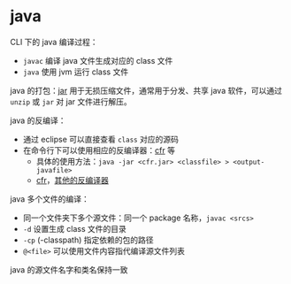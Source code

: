 # java

CLI 下的 java 编译过程：

- `javac` 编译 java 文件生成对应的 class 文件
- `java` 使用 jvm 运行 class 文件

java 的打包：[jar](https://docs.oracle.com/javase/tutorial/deployment/jar/basicsindex.html) 用于无损压缩文件，通常用于分发、共享 java 软件，可以通过 `unzip` 或 `jar` 对 jar 文件进行解压。

java 的反编译：

- 通过 eclipse 可以直接查看 `class` 对应的源码
- 在命令行下可以使用相应的反编译器：[cfr](http://www.benf.org/other/cfr/) 等
  - 具体的使用方法：`java -jar <cfr.jar> <classfile> > <output-javafile>`
  - [cfr](https://www.cnblogs.com/wowcl/p/15185482.html)，[其他的反编译器](https://forum.ubuntu.org.cn/viewtopic.php?t=68007)

java 多个文件的编译：

- 同一个文件夹下多个源文件：同一个 package 名称，`javac <srcs>`
- `-d` 设置生成 class 文件的目录
- `-cp` (-classpath) 指定依赖的包的路径
- `@<file>` 可以使用文件内容指代编译源文件列表

java 的源文件名字和类名保持一致
